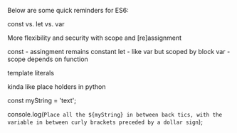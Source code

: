 Below are some quick reminders for ES6:

const vs. let vs. var

More flexibility and security with scope and [re]assignment

const - assingment remains constant
let - like var but scoped by block
var - scope depends on function

template literals

kinda like place holders in python

const myString = 'text';

console.log(`Place all the ${myString} in between back tics, with the variable in between curly brackets preceded by a dollar sign`);
